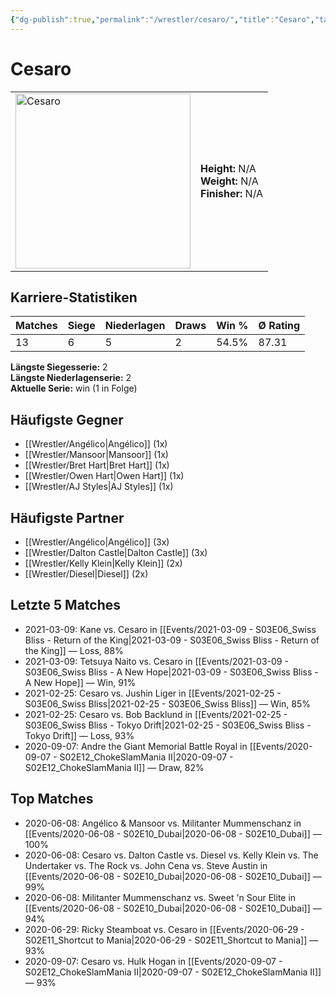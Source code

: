 ```yaml
---
{"dg-publish":true,"permalink":"/wrestler/cesaro/","title":"Cesaro","tags":["wrestler"],"noteIcon":""}
---
```



# Cesaro

<table>
        <tr>
        <td><img src="https://github.com/CptSpaulding1980/choke-slam-wrestling/releases/download/images/Cesaro.png" width="280" alt="Cesaro"></td>
        <td>
        <b>Height:</b> N/A<br>
        <b>Weight:</b> N/A<br>
        <b>Finisher:</b> N/A<br>
        </td>
        </tr>
        </table>
        

## Karriere-Statistiken

| Matches | Siege | Niederlagen | Draws | Win % | Ø Rating |
|---------|-------|-------------|-------|-------|-----------|
| 13 | 6 | 5 | 2 | 54.5% | 87.31 |

**Längste Siegesserie:** 2<br>**Längste Niederlagenserie:** 2<br>**Aktuelle Serie:** win (1 in Folge)


## Häufigste Gegner
- [[Wrestler/Angélico\|Angélico]] (1x)
- [[Wrestler/Mansoor\|Mansoor]] (1x)
- [[Wrestler/Bret Hart\|Bret Hart]] (1x)
- [[Wrestler/Owen Hart\|Owen Hart]] (1x)
- [[Wrestler/AJ Styles\|AJ Styles]] (1x)

## Häufigste Partner
- [[Wrestler/Angélico\|Angélico]] (3x)
- [[Wrestler/Dalton Castle\|Dalton Castle]] (3x)
- [[Wrestler/Kelly Klein\|Kelly Klein]] (2x)
- [[Wrestler/Diesel\|Diesel]] (2x)

## Letzte 5 Matches
- 2021-03-09: Kane vs. Cesaro  in [[Events/2021-03-09 - S03E06_Swiss Bliss - Return of the King\|2021-03-09 - S03E06_Swiss Bliss - Return of the King]] — Loss, 88%
- 2021-03-09: Tetsuya Naito vs. Cesaro  in [[Events/2021-03-09 - S03E06_Swiss Bliss - A New Hope\|2021-03-09 - S03E06_Swiss Bliss - A New Hope]] — Win, 91%
- 2021-02-25: Cesaro  vs. Jushin Liger in [[Events/2021-02-25 - S03E06_Swiss Bliss\|2021-02-25 - S03E06_Swiss Bliss]] — Win, 85%
- 2021-02-25: Cesaro  vs. Bob Backlund in [[Events/2021-02-25 - S03E06_Swiss Bliss - Tokyo Drift\|2021-02-25 - S03E06_Swiss Bliss - Tokyo Drift]] — Loss, 93%
- 2020-09-07: Andre the Giant Memorial Battle Royal in [[Events/2020-09-07 - S02E12_ChokeSlamMania II\|2020-09-07 - S02E12_ChokeSlamMania II]] — Draw, 82%

## Top Matches
- 2020-06-08: Angélico & Mansoor vs. Militanter Mummenschanz in [[Events/2020-06-08 - S02E10_Dubai\|2020-06-08 - S02E10_Dubai]] — 100%
- 2020-06-08: Cesaro  vs. Dalton Castle vs. Diesel vs. Kelly Klein vs. The Undertaker  vs. The Rock vs. John Cena vs. Steve Austin in [[Events/2020-06-08 - S02E10_Dubai\|2020-06-08 - S02E10_Dubai]] — 99%
- 2020-06-08: Militanter Mummenschanz vs. Sweet 'n Sour Elite in [[Events/2020-06-08 - S02E10_Dubai\|2020-06-08 - S02E10_Dubai]] — 94%
- 2020-06-29: Ricky Steamboat vs. Cesaro  in [[Events/2020-06-29 - S02E11_Shortcut to Mania\|2020-06-29 - S02E11_Shortcut to Mania]] — 93%
- 2020-09-07: Cesaro vs. Hulk Hogan in [[Events/2020-09-07 - S02E12_ChokeSlamMania II\|2020-09-07 - S02E12_ChokeSlamMania II]] — 93%
